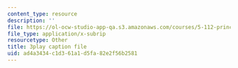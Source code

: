 ```yaml
---
content_type: resource
description: ''
file: https://ol-ocw-studio-app-qa.s3.amazonaws.com/courses/5-112-principles-of-chemical-science-fall-2005/ad4a3434c1d361a1d5fa82e2f56b2581_tbWuyysnj9U.srt
file_type: application/x-subrip
resourcetype: Other
title: 3play caption file
uid: ad4a3434-c1d3-61a1-d5fa-82e2f56b2581
---
```

